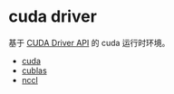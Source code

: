 ﻿# cuda driver

基于 [CUDA Driver API](https://docs.nvidia.com/cuda/cuda-driver-api/index.html) 的 cuda 运行时环境。

- [cuda](/cuda/)
- [cublas](/cublas/)
- [nccl](/nccl/)

